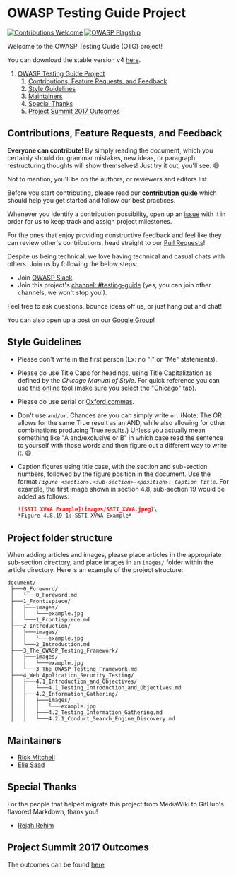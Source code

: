 # OWASP Testing Guide Project

[![Contributions Welcome](https://img.shields.io/badge/contributions-welcome-brightgreen.svg?style=flat)](https://github.com/OWASP/OWASP-Testing-Guide-v5/issues)
[![OWASP Flagship](https://img.shields.io/badge/owasp-flagship-brightgreen.svg)](https://www.owasp.org/index.php/OWASP_Project_Inventory#tab=Flagship_Projects)

Welcome to the OWASP Testing Guide (OTG) project!

You can download the stable version v4 [here](http://www.owasp.org/index.php/OWASP_Testing_Project).

1. [OWASP Testing Guide Project](#owasp-testing-guide-project)
   1. [Contributions, Feature Requests, and Feedback](#contributions-feature-requests-and-feedback)
   2. [Style Guidelines](#style-guidelines)
   3. [Maintainers](#maintainers)
   4. [Special Thanks](#special-thanks)
   5. [Project Summit 2017 Outcomes](#project-summit-2017-outcomes)

## Contributions, Feature Requests, and Feedback

**Everyone can contribute!** By simply reading the document, which you certainly should do, grammar mistakes, new ideas, or paragraph restructuring thoughts will show themselves! Just try it out, you'll see. :smile:

Not to mention, you'll be on the authors, or reviewers and editors list.

Before you start contributing, please read our [**contribution guide**](CONTRIBUTING.md) which should help you get started and follow our best practices.

Whenever you identify a contribution possibility, open up an [issue](https://github.com/OWASP/OWASP-Testing-Guide-v5/issues) with it in order for us to keep track and assign project milestones.

For the ones that enjoy providing constructive feedback and feel like they can review other's contributions, head straight to our [Pull Requests](https://github.com/OWASP/OWASP-Testing-Guide-v5/pulls)!

Despite us being technical, we love having technical and casual chats with others. Join us by following the below steps:

- Join [OWASP Slack](https://join.slack.com/t/owasp/shared_invite/enQtNjExMTc3MTg0MzU4LWQ2Nzg3NGJiZGQ2MjRmNzkzN2Q4YzU1MWYyZTdjYjA2ZTA5M2RkNzE2ZjdkNzI5ZThhOWY5MjljYWZmYmY4ZjM).
- Join this project's [channel: #testing-guide](https://app.slack.com/client/T04T40NHX/CJ2QDHLRJ) (yes, you can join other channels, we won't stop you!).

Feel free to ask questions, bounce ideas off us, or just hang out and chat!

You can also open up a post on our [Google Group](https://groups.google.com/a/owasp.org/forum/#!forum/testing-guide-project)!

## Style Guidelines

- Please don't write in the first person (Ex: no "I" or "Me" statements).
- Please do use Title Caps for headings, using Title Capitalization as defined by the *Chicago Manual of Style*. For quick reference you can use this [online tool](https://capitalizemytitle.com/#Chicago) (make sure you select the "Chicago" tab).
- Please do use serial or [Oxford commas](https://www.grammarly.com/blog/what-is-the-oxford-comma-and-why-do-people-care-so-much-about-it/).
- Don't use `and/or`. Chances are you can simply write `or`. (Note: The OR allows for the same True result as an AND, while also allowing for other combinations producing True results.) Unless you actually mean something like "A and/exclusive or B" in which case read the sentence to yourself with those words and then figure out a different way to write it. :smile:
- Caption figures using title case, with the section and sub-section numbers, followed by the figure position in the document. Use the format *`Figure <section>.<sub-section>-<position>: Caption Title`*. For example, the first image shown in section 4.8, sub-section 19 would be added as follows:

    ```md
    ![SSTI XVWA Example](images/SSTI_XVWA.jpeg)\
    *Figure 4.8.19-1: SSTI XVWA Example*
    ```

## Project folder structure

When adding articles and images, please place articles in the appropriate sub-section directory, and place images in an `images/` folder within the article directory. Here is an example of the project structure:

```console
document/
 ├───0_Foreword/
 │   └───0_Foreword.md
 ├───1_Frontispiece/
 │   ├───images/
 │   │   └───example.jpg
 │   └───1_Frontispiece.md
 ├───2_Introduction/
 │   ├───images/
 │   │   └───example.jpg
 │   └───2_Introduction.md
 ├───3_The_OWASP_Testing_Framework/
 │   ├───images/
 │   │   └───example.jpg
 │   └───3_The_OWASP_Testing_Framework.md
 ├───4_Web_Application_Security_Testing/
 │   ├───4.1_Introduction_and_Objectives/
 │   │   └───4.1_Testing_Introduction_and_Objectives.md
 │   ├───4.2_Information_Gathering/
 │   │   ├───images/
 │   │   │   └───example.jpg
 │   │   ├───4.2_Testing_Information_Gathering.md
 │   │   └───4.2.1_Conduct_Search_Engine_Discovery.md

```

## Maintainers

- [Rick Mitchell](https://github.com/kingthorin)
- [Elie Saad](https://github.com/ThunderSon)

## Special Thanks

For the people that helped migrate this project from MediaWiki to GitHub's flavored Markdown, thank you!

- [Rejah Rehim](https://github.com/rejahrehim)

## Project Summit 2017 Outcomes

The outcomes can be found [here](OWASP_Summit_Outcomes.md)
